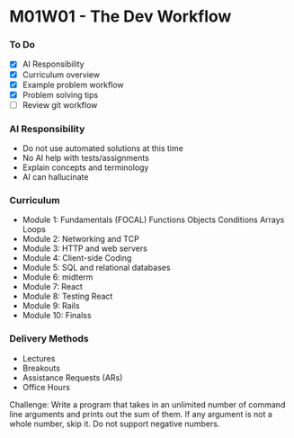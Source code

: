 # M01W01 - The Dev Workflow

### To Do
- [x] AI Responsibility
- [x] Curriculum overview
- [x] Example problem workflow
- [x] Problem solving tips
- [ ] Review git workflow

### AI Responsibility
* Do not use automated solutions at this time
* No AI help with tests/assignments
* Explain concepts and terminology
* AI can hallucinate

### Curriculum
* Module 1: Fundamentals (FOCAL) Functions Objects Conditions Arrays Loops
* Module 2: Networking and TCP
* Module 3: HTTP and web servers
* Module 4: Client-side Coding
* Module 5: SQL and relational databases
* Module 6: midterm
* Module 7: React
* Module 8: Testing React
* Module 9: Rails
* Module 10: Finalss

### Delivery Methods
* Lectures
* Breakouts
* Assistance Requests (ARs)
* Office Hours


Challenge:
Write a program that takes in an unlimited number of command line arguments and prints out the sum of them. If any argument is not a whole number, skip it. Do not support negative numbers.




















